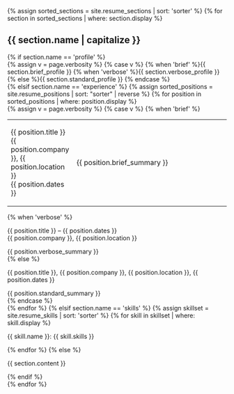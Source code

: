 <div class="{{ include.theverbosity }}">
  {% assign sorted_sections = site.resume_sections | sort: 'sorter' %}
  {% for section in sorted_sections | where: section.display %}
  <div class="{{ section.name }}">
    <h2>{{ section.name | capitalize }}</h2>
    {% if section.name == 'profile' %}
      <div class="profile">
        {% assign v = page.verbosity %}
        {% case v %}
          {% when 'brief' %}{{ section.brief_profile }}
          {% when 'verbose' %}{{ section.verbose_profile }}
          {% else %}{{ section.standard_profile }}
        {% endcase %}
      </div>
    {% elsif section.name == 'experience' %}
      {% assign sorted_positions = site.resume_positions | sort: "sorter" | reverse %}
      {% for position in sorted_positions | where: position.display %}
      <div class="position">
        {% assign v = page.verbosity %}
        {% case v %}
          {% when 'brief' %}
          <div class="position-head">
          <table>
          <colgroup>
            <col style="width:30%">
            <col style="width:70%">
          </colgroup>
          <tbody>
          <tr>
          <td><p><span class="position-title">{{ position.title }}</span><br/><span class="position-company">{{ position.company }}</span>, <span class="position-location">{{ position.location }}</span><br/> <span class="position-dates">{{ position.dates }}</span><br/></p>
          </td>
          <td><p><span class="position-summary">{{ position.brief_summary }}</span></p></td>
          </tr>
          </tbody>
          </table>
          </div>
          {% when 'verbose' %}
          <div class="position-head">
            <p><span class="position-title">{{ position.title }}</span> &ndash; <span class="position-dates">{{ position.dates }}</span><br/>
               <span class="position-company">{{ position.company }}</span>, <span class="position-location">{{ position.location }}</span></p>
          </div>
          <div class="position-summary">
            {{ position.verbose_summary }}
          </div>
          {% else %}
          <div class="position-head">
            <p><span class="position-title">{{ position.title }}</span>, <span class="position-company">{{ position.company }}</span>, <span class="position-location">{{ position.location }}</span>, <span class="position-dates">{{ position.dates }}</span></p>
          </div>
          <div class="position-summary">
            {{ position.standard_summary }}
          </div>
        {% endcase %}
      </div>
      {% endfor %}
    {% elsif section.name == 'skills' %}
      {% assign skillset = site.resume_skills | sort: 'sorter' %}
      {% for skill in skillset | where: skill.display %}
      <div class="skills">
        <p><span class="skill-name">{{ skill.name }}</span>: <span class="skill-skills">{{ skill.skills }}</span></p>
      </div>
      {% endfor %}
    {% else %}
      <div class="{{ section.name }}">
        <p class="{{ section.name }}">{{ section.content }}</p>
      </div>
    {% endif %}
  </div>
  {% endfor %}
</div>
